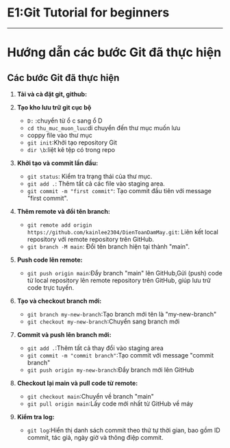 # E1:Git Tutorial for beginners 
****
# Hướng dẫn các bước Git đã thực hiện

## Các bước Git đã thực hiện
1. **Tải và cà đặt git, github:**
2. **Tạo kho lưu trữ git cục bộ**
    - `D:` :chuyển từ ổ c sang ổ D
    - `cd thu_muc_muon_luu`:di chuyển đến thư mục muốn lưu
    - coppy file vào thư mục
    - `git init`:Khởi tạo repository Git
    - `dir \b`:liệt kê tệp có trong repo
3. **Khởi tạo và commit lần đầu:**

   - `git status`: Kiểm tra trạng thái của thư mục.
   - `git add .`: Thêm tất cả các file vào staging area.
   - `git commit -m "first commit"`: Tạo commit đầu tiên với message "first commit".

4. **Thêm remote và đổi tên branch:**

   - `git remote add origin https://github.com/kainlee2304/DienToanDamMay.git`: Liên kết local repository với remote repository trên GitHub.
   - `git branch -M main`: Đổi tên branch hiện tại thành "main".

5. **Push code lên remote:**

   - `git push origin main`:Đẩy branch "main" lên GitHub,Gửi (push) code từ local repository lên remote repository trên GitHub, giúp lưu trữ code trực tuyến.

6. **Tạo và checkout branch mới:**

   - `git branch my-new-branch`:Tạo branch mới tên là "my-new-branch"
   - `git checkout my-new-branch`:Chuyển sang branch mới

7. **Commit và push lên branch mới:**

   - `git add .`:Thêm tất cả thay đổi vào staging area
   - `git commit -m "commit branch"`:Tạo commit với message "commit branch"
   - `git push origin my-new-branch`:Đẩy branch mới lên GitHub

8. **Checkout lại main và pull code từ remote:**

   - `git checkout main`:Chuyển về branch "main"
   - `git pull origin main`:Lấy code mới nhất từ GitHub về máy

9. **Kiểm tra log:**

   - `git log`:Hiển thị danh sách commit theo thứ tự thời gian, bao gồm ID commit, tác giả, ngày giờ và thông điệp commit.
